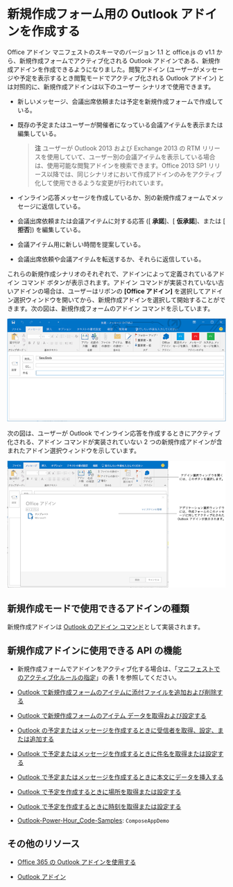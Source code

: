 
# <a name="create-outlook-add-ins-for-compose-forms"></a>新規作成フォーム用の Outlook アドインを作成する

Office アドイン マニフェストのスキーマのバージョン 1.1 と office.js の v1.1 から、新規作成フォームでアクティブ化される Outlook アドインである、新規作成アドインを作成できるようになりました。閲覧アドイン (ユーザーがメッセージや予定を表示するとき閲覧モードでアクティブ化される Outlook アドイン) とは対照的に、新規作成アドインは以下のユーザー シナリオで使用できます。


- 新しいメッセージ、会議出席依頼または予定を新規作成フォームで作成している。
    
- 既存の予定またはユーザーが開催者になっている会議アイテムを表示または編集している。
    
     >**注**  ユーザーが Outlook 2013 および Exchange 2013 の RTM リリースを使用していて、ユーザー別の会議アイテムを表示している場合は、使用可能な閲覧アドインを検索できます。Office 2013 SP1 リリース以降では、同じシナリオにおいて作成アドインのみをアクティブ化して使用できるような変更が行われています。
- インライン応答メッセージを作成しているか、別の新規作成フォームでメッセージに返信している。
    
- 会議出席依頼または会議アイテムに対する応答 ([ **承諾**]、[ **仮承諾**]、または [ **拒否**]) を編集している。
    
- 会議アイテム用に新しい時間を提案している。
    
- 会議出席依頼や会議アイテムを転送するか、それらに返信している。
    
これらの新規作成シナリオのそれぞれで、アドインによって定義されているアドイン コマンド ボタンが表示されます。アドイン コマンドが実装されていない古いアドインの場合は、ユーザーはリボンの **[Office アドイン]** を選択してアドイン選択ウィンドウを開いてから、新規作成アドインを選択して開始することができます。次の図は、新規作成フォームのアドイン コマンドを示しています。


![アドイン コマンドが含まれた Outlook 作成フォームが表示されています。](../../images/583023e6-0534-4f17-9791-b91aa8bff07e.png)

次の図は、ユーザーが Outlook でインライン応答を作成するときにアクティブ化される、アドイン コマンドが実装されていない 2 つの新規作成アドインが含まれたアドイン選択ウィンドウを示しています。

![作成されたアイテムに対してアクティブになるテンプレート メール アプリ](../../images/mod_off15_MailApps_TemplatesAppSelectionPane.png)


## <a name="types-of-add-ins-available-in-compose-mode"></a>新規作成モードで使用できるアドインの種類


新規作成アドインは [Outlook のアドイン コマンド](../outlook/add-in-commands-for-outlook.md)として実装されます。


## <a name="api-features-available-to-compose-add-ins"></a>新規作成アドインに使用できる API の機能



- 新規作成フォームでアドインをアクティブ化する場合は、「[マニフェストでのアクティブ化ルールの指定](../outlook/manifests/activation-rules.md#specify-activation-rules-in-a-manifest)」の表 1 を参照してください。
    
- [Outlook で新規作成フォームのアイテムに添付ファイルを追加および削除する](../outlook/add-and-remove-attachments-to-an-item-in-a-compose-form.md)
    
- [Outlook で新規作成フォームのアイテム データを取得および設定する](../outlook/get-and-set-item-data-in-a-compose-form.md)
    
- [Outlook の予定またはメッセージを作成するときに受信者を取得、設定、または追加する](../outlook/get-set-or-add-recipients.md)
    
- [Outlook で予定またはメッセージを作成するときに件名を取得または設定する](../outlook/get-or-set-the-subject.md)
    
- [Outlook で予定またはメッセージを作成するときに本文にデータを挿入する](../outlook/insert-data-in-the-body.md)
    
- [Outlook で予定を作成するときに場所を取得または設定する](../outlook/get-or-set-the-location-of-an-appointment.md)
    
- [Outlook で予定を作成するときに時刻を取得または設定する](../outlook/get-or-set-the-time-of-an-appointment.md)
    
- [Outlook-Power-Hour_Code-Samples](https://github.com/OfficeDev/Outlook-Power-Hour-Code-Samples):  `ComposeAppDemo`
    

## <a name="additional-resources"></a>その他のリソース



- [Office 365 の Outlook アドインを使用する](https://dev.outlook.com/MailAppsGettingStarted/GetStarted)
    
- [Outlook アドイン](../outlook/outlook-add-ins.md)
    
